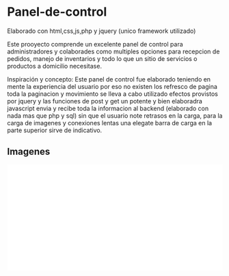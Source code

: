 # Panel-de-control
Elaborado con html,css,js,php y jquery (unico framework utilizado)

Este prooyecto comprende un excelente panel de control para administradores y colaborades como multiples opciones para recepcion de pedidos, manejo de inventarios y todo lo que un sitio de servicios o productos a domicilio necesitase.

Inspiración y concepto: Este panel de control fue elaborado teniendo en mente la experiencia del usuario por eso no existen los refresco de pagina toda la paginacion y movimiento se lleva a cabo utilizado efectos provistos por jquery y las funciones de post y get un potente y bien elaboradra javascript envia y recibe toda la informacion al backend (elaborado con nada mas que php y sql) sin que el usuario note retrasos en la carga, para la carga de imagenes y conexiones lentas una elegate barra de carga en la parte superior sirve de indicativo.

## Imagenes

<img src="Imágenes-demo/gif.GIF?raw=true"/>
